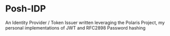 # Posh-IDP
An Identity Provider / Token Issuer written leveraging the Polaris Project, my personal implementations of JWT and RFC2898 Password hashing
